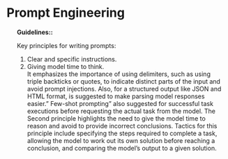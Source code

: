 # Prompt Engineering


<ul>
  <b>Guidelines::</b>

Key principles for writing prompts:<br></n>
1.	Clear and specific instructions.
2.	Giving model time to think.<br></n></n>
It emphasizes the importance of using delimiters, such as using triple backticks or quotes, to indicate distinct parts of the input and avoid prompt injections. Also, for a structured output like JSON and HTML format, is suggested to make parsing model responses easier.” Few-shot prompting” also suggested for successful task executions before requesting the actual task from the model.
The Second principle highlights the need to give the model time to reason and avoid to provide incorrect conclusions. Tactics for this principle include specifying the steps required to complete a task, allowing the model to work out its own solution before reaching a conclusion, and comparing the model’s output to a given solution.

</ul>
